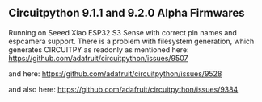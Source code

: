## Circuitpython 9.1.1 and 9.2.0 Alpha Firmwares
Running on Seeed Xiao ESP32 S3 Sense with correct pin names and espcamera support.
There is a problem with filesystem generation, which generates CIRCUITPY as readonly
as mentioned here:
https://github.com/adafruit/circuitpython/issues/9507

and here:
https://github.com/adafruit/circuitpython/issues/9528

and also here:
https://github.com/adafruit/circuitpython/issues/9384
